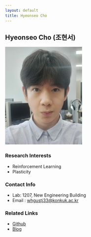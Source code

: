 ```yaml
---
layout: default
title: Hyeonseo Cho 
---
```


## Hyeonseo Cho (조현서)
![HyeonseoCho](../assets/img/profile_hyeonseocho.jpg)

### Research Interests 
* Reinforcement Learning
* Plasticity

### Contact Info
* Lab: 1207, New Engineering Building
* Email : whgustj33@konkuk.ac.kr

### Related Links
* [Github](https://github.com/hyeonsio)
* [Blog]()

